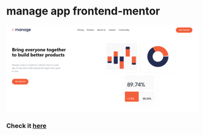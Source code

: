 # manage app frontend-mentor

![Manage, ScreenShot](/screen.png)

### Check it [here](http://automatic-random.surge.sh/)

